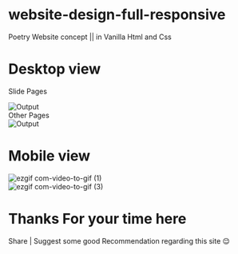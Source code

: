 # website-design-full-responsive
Poetry Website concept  ||  in Vanilla  Html and Css
# Desktop view
Slide Pages 
<br>

![Output](https://user-images.githubusercontent.com/123060177/229085176-f5a3df21-290e-4b31-ae12-4e1969cbca04.gif)
<br>
Other Pages 
<br>
![Output](https://user-images.githubusercontent.com/123060177/229090307-a61a2033-de2a-45a0-946a-e4b0d3d0548a.gif)
# Mobile view 
![ezgif com-video-to-gif (1)](https://user-images.githubusercontent.com/123060177/229096986-7e6601be-b493-478a-a436-404c3c4b9385.gif)
<br>
![ezgif com-video-to-gif (3)](https://github.com/ahkamboh/website-design-fully-responsive/assets/123060177/6ae2922b-4897-43b9-958a-b6ea58eba316)
# Thanks For your time here 
Share | Suggest some good Recommendation regarding this site 😌
